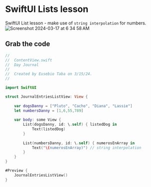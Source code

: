 # SwiftUI Lists lesson
SwiftUI List lesson - make use of `string interpolation` for numbers.<br>
![Screenshot 2024-03-17 at 6 34 58 AM](https://github.com/danielurra/Swift-UI-List-lesson-/assets/51704179/1fa615bd-6ba4-442c-aa0c-6b0c461b0800)<br>
## Grab the code
```swift
//
//  ContentView.swift
//  Day Journal
//
//  Created by Eusebio Taba on 3/15/24.
//

import SwiftUI

struct JournalEntriesListView: View {
    
    var dogsDanny = ["Pluto", "Cacho", "Diana", "Lassie"]
    let numbersDanny = [1,6,55,789]
    
    var body: some View {
        List(dogsDanny, id: \.self) { listedDog in
            Text(listedDog)
        }
        
        List(numbersDanny, id: \.self) { numerosEnArray in
            Text("\(numerosEnArray)") // string interpolation
        }
    }
}

#Preview {
    JournalEntriesListView()
}


```
